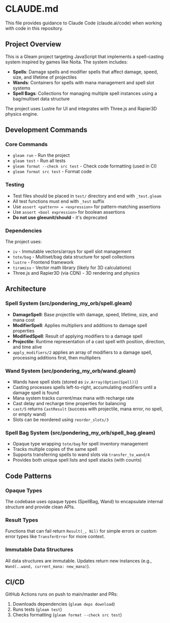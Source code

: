 # CLAUDE.md

This file provides guidance to Claude Code (claude.ai/code) when working with code in this repository.

## Project Overview

This is a Gleam project targeting JavaScript that implements a spell-casting system inspired by games like Noita. The system includes:
- **Spells**: Damage spells and modifier spells that affect damage, speed, size, and lifetime of projectiles
- **Wands**: Containers for spells with mana management and spell slot systems
- **Spell Bags**: Collections for managing multiple spell instances using a bag/multiset data structure

The project uses Lustre for UI and integrates with Three.js and Rapier3D physics engine.

## Development Commands

### Core Commands
- `gleam run` - Run the project
- `gleam test` - Run all tests
- `gleam format --check src test` - Check code formatting (used in CI)
- `gleam format src test` - Format code

### Testing
- Test files should be placed in `test/` directory and end with `_test.gleam`
- All test functions must end with `_test` suffix
- Use `assert <pattern> = <expression>` for pattern-matching assertions
- Use `assert <bool expression>` for boolean assertions
- **Do not use gleeunit/should** - it's deprecated

### Dependencies
The project uses:
- `iv` - Immutable vectors/arrays for spell slot management
- `tote/bag` - Multiset/bag data structure for spell collections
- `lustre` - Frontend framework
- `tiramisu` - Vector math library (likely for 3D calculations)
- Three.js and Rapier3D (via CDN) - 3D rendering and physics

## Architecture

### Spell System (src/pondering_my_orb/spell.gleam)
- **DamageSpell**: Base projectile with damage, speed, lifetime, size, and mana cost
- **ModifierSpell**: Applies multipliers and additions to damage spell properties
- **ModifiedSpell**: Result of applying modifiers to a damage spell
- **Projectile**: Runtime representation of a cast spell with position, direction, and time alive
- `apply_modifiers/2` applies an array of modifiers to a damage spell, processing additions first, then multipliers

### Wand System (src/pondering_my_orb/wand.gleam)
- Wands have spell slots (stored as `iv.Array(Option(Spell))`)
- Casting processes spells left-to-right, accumulating modifiers until a damage spell is found
- Mana system tracks current/max mana with recharge rate
- Cast delay and recharge time properties for balancing
- `cast/5` returns `CastResult` (success with projectile, mana error, no spell, or empty wand)
- Slots can be reordered using `reorder_slots/3`

### Spell Bag System (src/pondering_my_orb/spell_bag.gleam)
- Opaque type wrapping `tote/bag` for spell inventory management
- Tracks multiple copies of the same spell
- Supports transferring spells to wand slots via `transfer_to_wand/4`
- Provides both unique spell lists and spell stacks (with counts)

## Code Patterns

### Opaque Types
The codebase uses opaque types (SpellBag, Wand) to encapsulate internal structure and provide clean APIs.

### Result Types
Functions that can fail return `Result(_, Nil)` for simple errors or custom error types like `TransferError` for more context.

### Immutable Data Structures
All data structures are immutable. Updates return new instances (e.g., `Wand(..wand, current_mana: new_mana)`).

## CI/CD
GitHub Actions runs on push to main/master and PRs:
1. Downloads dependencies (`gleam deps download`)
2. Runs tests (`gleam test`)
3. Checks formatting (`gleam format --check src test`)
